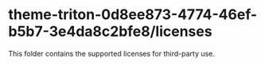 # theme-triton-0d8ee873-4774-46ef-b5b7-3e4da8c2bfe8/licenses

This folder contains the supported licenses for third-party use.
